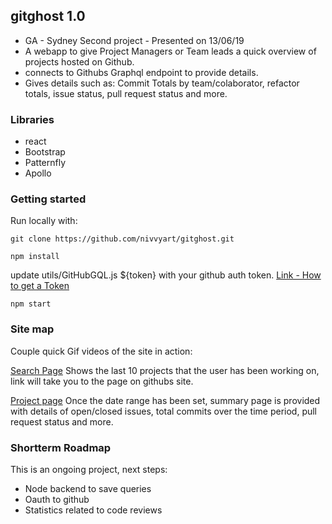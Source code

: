 ## gitghost 1.0
- GA - Sydney Second project - Presented on 13/06/19
- A webapp to give Project Managers or Team leads a quick overview of projects hosted on Github.
- connects to Githubs Graphql endpoint to provide details.
- Gives details such as: Commit Totals by team/colaborator, refactor totals, issue status, pull request status and more.

### Libraries
- react
- Bootstrap
- Patternfly
- Apollo

### Getting started
Run locally with:

`git clone https://github.com/nivvyart/gitghost.git`

`npm install`

update utils/GitHubGQL.js ${token} with your github auth token.  [Link - How to get a Token](https://help.github.com/en/articles/creating-a-personal-access-token-for-the-command-line)

`npm start`

### Site map
Couple quick Gif videos of the site in action:

[Search Page](https://i.imgur.com/oJm32hG.gifv)
Shows the last 10 projects that the user has been working on, link will take you to the page on githubs site.

[Project page](https://i.imgur.com/Yt07ihy.gifv)
Once the date range has been set, summary page is provided with details of open/closed issues, total commits over the time period, pull request status and more.


### Shortterm Roadmap
This is an ongoing project, next steps:

- Node backend to save queries
- Oauth to github
- Statistics related to code reviews

